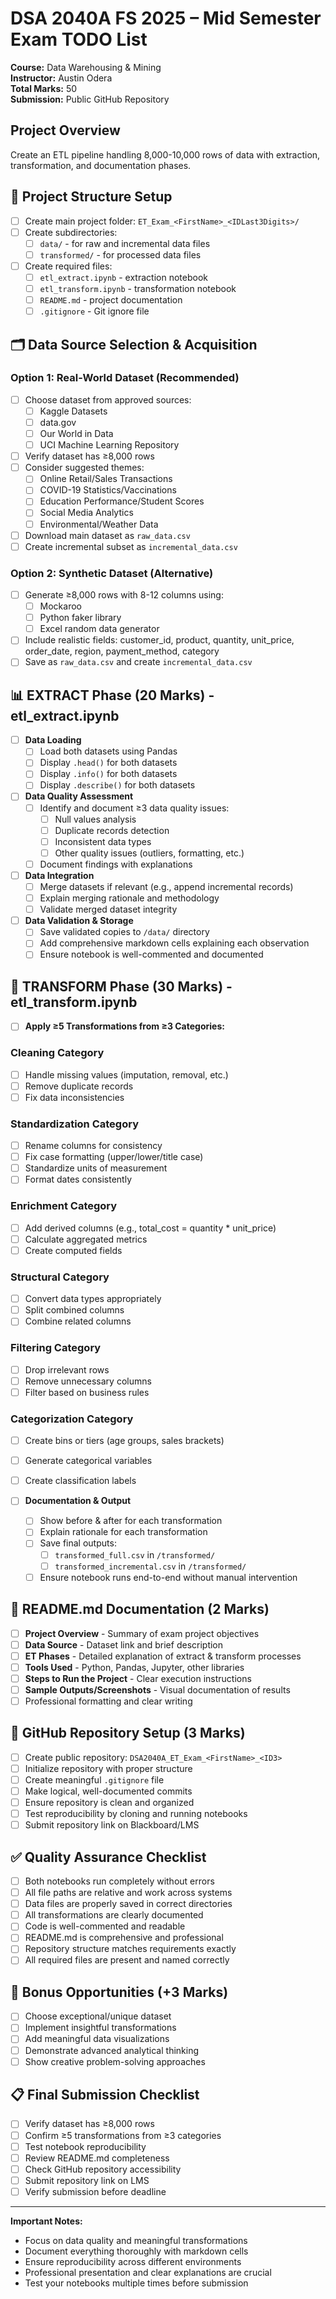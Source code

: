 # DSA 2040A FS 2025 – Mid Semester Exam TODO List
**Course:** Data Warehousing & Mining  
**Instructor:** Austin Odera  
**Total Marks:** 50  
**Submission:** Public GitHub Repository

## Project Overview
Create an ETL pipeline handling 8,000-10,000 rows of data with extraction, transformation, and documentation phases.

## 📁 Project Structure Setup
- [ ] Create main project folder: `ET_Exam_<FirstName>_<IDLast3Digits>/`
- [ ] Create subdirectories:
  - [ ] `data/` - for raw and incremental data files
  - [ ] `transformed/` - for processed data files
- [ ] Create required files:
  - [ ] `etl_extract.ipynb` - extraction notebook
  - [ ] `etl_transform.ipynb` - transformation notebook  
  - [ ] `README.md` - project documentation
  - [ ] `.gitignore` - Git ignore file

## 🗂️ Data Source Selection & Acquisition
### Option 1: Real-World Dataset (Recommended)
- [ ] Choose dataset from approved sources:
  - [ ] Kaggle Datasets
  - [ ] data.gov
  - [ ] Our World in Data
  - [ ] UCI Machine Learning Repository
- [ ] Verify dataset has ≥8,000 rows
- [ ] Consider suggested themes:
  - [ ] Online Retail/Sales Transactions
  - [ ] COVID-19 Statistics/Vaccinations
  - [ ] Education Performance/Student Scores
  - [ ] Social Media Analytics
  - [ ] Environmental/Weather Data
- [ ] Download main dataset as `raw_data.csv`
- [ ] Create incremental subset as `incremental_data.csv`

### Option 2: Synthetic Dataset (Alternative)
- [ ] Generate ≥8,000 rows with 8-12 columns using:
  - [ ] Mockaroo
  - [ ] Python faker library
  - [ ] Excel random data generator
- [ ] Include realistic fields: customer_id, product, quantity, unit_price, order_date, region, payment_method, category
- [ ] Save as `raw_data.csv` and create `incremental_data.csv`

## 📊 EXTRACT Phase (20 Marks) - etl_extract.ipynb
- [ ] **Data Loading**
  - [ ] Load both datasets using Pandas
  - [ ] Display `.head()` for both datasets
  - [ ] Display `.info()` for both datasets
  - [ ] Display `.describe()` for both datasets

- [ ] **Data Quality Assessment**
  - [ ] Identify and document ≥3 data quality issues:
    - [ ] Null values analysis
    - [ ] Duplicate records detection
    - [ ] Inconsistent data types
    - [ ] Other quality issues (outliers, formatting, etc.)
  - [ ] Document findings with explanations

- [ ] **Data Integration**
  - [ ] Merge datasets if relevant (e.g., append incremental records)
  - [ ] Explain merging rationale and methodology
  - [ ] Validate merged dataset integrity

- [ ] **Data Validation & Storage**
  - [ ] Save validated copies to `/data/` directory
  - [ ] Add comprehensive markdown cells explaining each observation
  - [ ] Ensure notebook is well-commented and documented

## 🔄 TRANSFORM Phase (30 Marks) - etl_transform.ipynb
- [ ] **Apply ≥5 Transformations from ≥3 Categories:**

### Cleaning Category
- [ ] Handle missing values (imputation, removal, etc.)
- [ ] Remove duplicate records
- [ ] Fix data inconsistencies

### Standardization Category  
- [ ] Rename columns for consistency
- [ ] Fix case formatting (upper/lower/title case)
- [ ] Standardize units of measurement
- [ ] Format dates consistently

### Enrichment Category
- [ ] Add derived columns (e.g., total_cost = quantity * unit_price)
- [ ] Calculate aggregated metrics
- [ ] Create computed fields

### Structural Category
- [ ] Convert data types appropriately
- [ ] Split combined columns
- [ ] Combine related columns

### Filtering Category
- [ ] Drop irrelevant rows
- [ ] Remove unnecessary columns
- [ ] Filter based on business rules

### Categorization Category
- [ ] Create bins or tiers (age groups, sales brackets)
- [ ] Generate categorical variables
- [ ] Create classification labels

- [ ] **Documentation & Output**
  - [ ] Show before & after for each transformation
  - [ ] Explain rationale for each transformation
  - [ ] Save final outputs:
    - [ ] `transformed_full.csv` in `/transformed/`
    - [ ] `transformed_incremental.csv` in `/transformed/`
  - [ ] Ensure notebook runs end-to-end without manual intervention

## 📝 README.md Documentation (2 Marks)
- [ ] **Project Overview** - Summary of exam project objectives
- [ ] **Data Source** - Dataset link and brief description
- [ ] **ET Phases** - Detailed explanation of extract & transform processes
- [ ] **Tools Used** - Python, Pandas, Jupyter, other libraries
- [ ] **Steps to Run the Project** - Clear execution instructions
- [ ] **Sample Outputs/Screenshots** - Visual documentation of results
- [ ] Professional formatting and clear writing

## 🐙 GitHub Repository Setup (3 Marks)
- [ ] Create public repository: `DSA2040A_ET_Exam_<FirstName>_<ID3>`
- [ ] Initialize repository with proper structure
- [ ] Create meaningful `.gitignore` file
- [ ] Make logical, well-documented commits
- [ ] Ensure repository is clean and organized
- [ ] Test reproducibility by cloning and running notebooks
- [ ] Submit repository link on Blackboard/LMS

## ✅ Quality Assurance Checklist
- [ ] Both notebooks run completely without errors
- [ ] All file paths are relative and work across systems
- [ ] Data files are properly saved in correct directories
- [ ] All transformations are clearly documented
- [ ] Code is well-commented and readable
- [ ] README.md is comprehensive and professional
- [ ] Repository structure matches requirements exactly
- [ ] All required files are present and named correctly

## 🎯 Bonus Opportunities (+3 Marks)
- [ ] Choose exceptional/unique dataset
- [ ] Implement insightful transformations
- [ ] Add meaningful data visualizations
- [ ] Demonstrate advanced analytical thinking
- [ ] Show creative problem-solving approaches

## 📋 Final Submission Checklist
- [ ] Verify dataset has ≥8,000 rows
- [ ] Confirm ≥5 transformations from ≥3 categories
- [ ] Test notebook reproducibility
- [ ] Review README.md completeness
- [ ] Check GitHub repository accessibility
- [ ] Submit repository link on LMS
- [ ] Verify submission before deadline

---
**Important Notes:**
- Focus on data quality and meaningful transformations
- Document everything thoroughly with markdown cells
- Ensure reproducibility across different environments
- Professional presentation and clear explanations are crucial
- Test your notebooks multiple times before submission